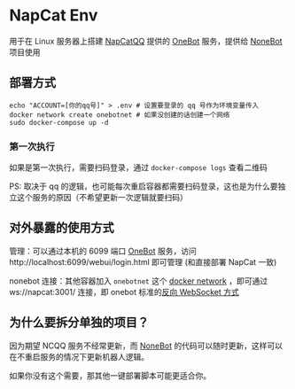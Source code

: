 # NapCat Env

用于在 Linux 服务器上搭建 [NapCatQQ] 提供的 [OneBot] 服务，提供给 [NoneBot] 项目使用

## 部署方式

```
echo "ACCOUNT=[你的qq号]" > .env # 设置要登录的 qq 号作为环境变量传入
docker network create onebotnet # 如果没创建的话创建一个网络
sudo docker-compose up -d
```

### 第一次执行

如果是第一次执行，需要扫码登录，通过 `docker-compose logs` 查看二维码

PS: 取决于 qq 的逻辑，也可能每次重启容器都需要扫码登录，这也是为什么要独立这个服务的原因（不希望更新一次逻辑就要扫码）


## 对外暴露的使用方式

管理：可以通过本机的 6099 端口 [OneBot] 服务，访问 http://localhost:6099/webui/login.html 即可管理 (和直接部署 NapCat 一致)

nonebot 连接：其他容器加入 `onebotnet` 这个 [docker network](https://docs.docker.com/network/) ，即可通过 ws://napcat:3001/ 连接，即 onebot 标准的[反向 WebSocket 方式](https://12.onebot.dev/connect/communication/websocket-reverse/)

## 为什么要拆分单独的项目？

因为期望 NCQQ 服务不经常更新，而 [NoneBot] 的代码可以随时更新，这样可以在不重启服务的情况下更新机器人逻辑。

如果你没有这个需要，那其他一键部署脚本可能更适合你。

[NoneBot]: https://nonebot.dev/
[OneBot]: https://onebot.dev/
[NapCatQQ]: https://github.com/NapNeko/NapCatQQ
